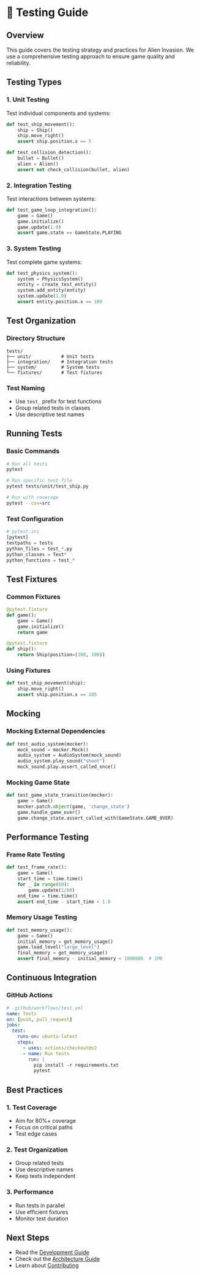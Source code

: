 # 🧪 Testing Guide

## Overview

This guide covers the testing strategy and practices for Alien Invasion. We use a comprehensive testing approach to ensure game quality and reliability.

## Testing Types

### 1. Unit Testing

Test individual components and systems:

```python
def test_ship_movement():
    ship = Ship()
    ship.move_right()
    assert ship.position.x == 5

def test_collision_detection():
    bullet = Bullet()
    alien = Alien()
    assert not check_collision(bullet, alien)
```

### 2. Integration Testing

Test interactions between systems:

```python
def test_game_loop_integration():
    game = Game()
    game.initialize()
    game.update(1.0)
    assert game.state == GameState.PLAYING
```

### 3. System Testing

Test complete game systems:

```python
def test_physics_system():
    system = PhysicsSystem()
    entity = create_test_entity()
    system.add_entity(entity)
    system.update(1.0)
    assert entity.position.x == 100
```

## Test Organization

### Directory Structure

```
tests/
├── unit/           # Unit tests
├── integration/    # Integration tests
├── system/         # System tests
└── fixtures/       # Test fixtures
```

### Test Naming

- Use `test_` prefix for test functions
- Group related tests in classes
- Use descriptive test names

## Running Tests

### Basic Commands

```bash
# Run all tests
pytest

# Run specific test file
pytest tests/unit/test_ship.py

# Run with coverage
pytest --cov=src
```

### Test Configuration

```python
# pytest.ini
[pytest]
testpaths = tests
python_files = test_*.py
python_classes = Test*
python_functions = test_*
```

## Test Fixtures

### Common Fixtures

```python
@pytest.fixture
def game():
    game = Game()
    game.initialize()
    return game

@pytest.fixture
def ship():
    return Ship(position=(100, 100))
```

### Using Fixtures

```python
def test_ship_movement(ship):
    ship.move_right()
    assert ship.position.x == 105
```

## Mocking

### Mocking External Dependencies

```python
def test_audio_system(mocker):
    mock_sound = mocker.Mock()
    audio_system = AudioSystem(mock_sound)
    audio_system.play_sound("shoot")
    mock_sound.play.assert_called_once()
```

### Mocking Game State

```python
def test_game_state_transition(mocker):
    game = Game()
    mocker.patch.object(game, 'change_state')
    game.handle_game_over()
    game.change_state.assert_called_with(GameState.GAME_OVER)
```

## Performance Testing

### Frame Rate Testing

```python
def test_frame_rate():
    game = Game()
    start_time = time.time()
    for _ in range(60):
        game.update(1/60)
    end_time = time.time()
    assert end_time - start_time < 1.0
```

### Memory Usage Testing

```python
def test_memory_usage():
    game = Game()
    initial_memory = get_memory_usage()
    game.load_level("large_level")
    final_memory = get_memory_usage()
    assert final_memory - initial_memory < 1000000  # 1MB
```

## Continuous Integration

### GitHub Actions

```yaml
# .github/workflows/test.yml
name: Tests
on: [push, pull_request]
jobs:
  test:
    runs-on: ubuntu-latest
    steps:
      - uses: actions/checkout@v2
      - name: Run tests
        run: |
          pip install -r requirements.txt
          pytest
```

## Best Practices

### 1. Test Coverage

- Aim for 80%+ coverage
- Focus on critical paths
- Test edge cases

### 2. Test Organization

- Group related tests
- Use descriptive names
- Keep tests independent

### 3. Performance

- Run tests in parallel
- Use efficient fixtures
- Monitor test duration

## Next Steps

- Read the [Development Guide](../development/core-concepts.md)
- Check out the [Architecture Guide](../development/architecture.md)
- Learn about [Contributing](../contributing/README.md)
